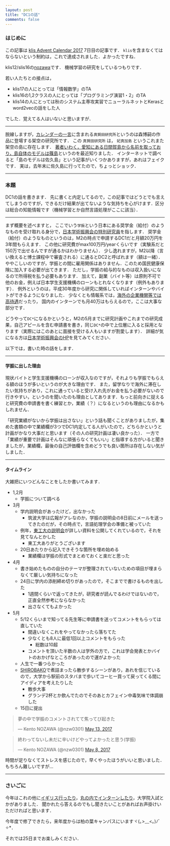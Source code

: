 ```yaml
---
layout: post
title: "DC1の話"
comments: false
---
```


### はじめに
この記事は [klis Advent Calendar 2017](https://adventar.org/calendars/2117) 7日目の記事です．
`klis`を含まなくてはならないという制約は，これで達成されました．よかったですね．

klis12/slis16の[nozawa](https://twitter.com/nzw0301)です．
機械学習の研究をしているつもりです．

若い人たちとの接点は，

- klis17の人にとっては「情報数学」のTA
- klis16の1,2クラスの人にとっては「プログラミング演習1・2」のTA
- klis14の人にとっては秋のシステム主専攻実習でニューラルネットとKerasとword2vecの話をした人

でした．覚えてる人はいないと思いますが．

---

脱線しますが，[カレンダーの一言](https://adventar.org/calendars/2117#list-2017-12-07)に含まれる`真賀田研究所`というのは森博嗣の作品に登場する架空の研究所です．
この `真賀田研究所` は， `妃真加島` というこれまた架空の島に存在します．
[著者いわく，愛知にある日間賀島から名前を取っており，島自体のモデルは篠島](http://blog.fuyushoten.com/2017/10/blog-post_5.html)というのを最近知りました．
インターネットで調べると「島のモデルは佐久島」という記事がいくつかありますが，あれはフェイクです．
実は，去年末に佐久島に行ってたので，ちょっとショック．

---

### 本題

DC1の話を書きます．
先に書くと内定してるので，この記事ではどうとでも言えてしまうのですが，できるだけ結果が出てないような気持ちを心がけます．区分は総合の知能情報です（機械学習とか自然言語処理がここに該当）．

---

まず概要を述べますと，
ここでいう`学振`という日本にある奨学金（給付）のようなものを受け取れる身分で，[日本学術振興会の特別研究員](https://www.jsps.go.jp/j-pd/pd_gaiyo.html)を指します．
奨学金（給付）のようなものというのは，M2の時点で申請するDC1だと月額20万円を3年間もらえます．
この他に研究費がmax100万円/yearくらいです（実験系だと150万で出せるんですが通るかはわかりません）．
少し逸れますが，M2以降（言い換えると博士課程中で審査される）に通るとDC2と呼ばれます（額は一緒）．
ややこしいのですが，学振との間に雇用関係はありません．このため国民健康保険に加入する必要が出てきます．
ただし，学振の給与的なものは収入扱いになるので所得税を払う必要もあります．
加えて，副業（バイト等）は原則不可で他のお金，例えば日本学生支援機構のローンもとれなくなります（例外もあります）．
例外というのは，平成30年度から研究に関係していればインターンやバイトができるようになりました．
少なくとも情報系では，[海外の企業機関等では高待遇](https://www.glassdoor.com/Intern-Salary/Facebook-Internship-Salary-E40772.htm)だったり，
国内のインターンでも月40万はもらえるので，ここは大事な部分です．

どうやって`DC*`になるかというと，M2の5月までに研究計画やこれまでの研究成果，自己アピールを含む申請書を書き，同じ`DC*`の中で上位層に入ると採用となります（実際にはこのあとに面接を受ける人もいますが割愛します）．
詳細が気になる方は[日本学術振興会のHP](https://www.jsps.go.jp/j-pd/)を見てみてください．

以下では，書いた時の話をします．

---

#### 学振に出した理由

現状バイトと学生支援機構のローンが収入なのですが，それよりも学振でもらえる額のほうが多いというのが大きな理由です．
また，留学なりで海外に滞在したい気持ちがあり，これに通っていると受け入れ先がお金を払う必要がないので行きやすい，というのを聞いたのも理由としてあります．もっと前向きに捉えると研究費の申請書を書く練習とか，業績（？）になるというのも理由になるかもしれません．

「研究業績がないから学振は出さない」という話も聞くことがありましたが，集めた書類の中で業績欄が3つでDC1内定してる人がいたので，どちらかというと計画がかなり大事だと思います（その人の研究計画は凄い良かった）．
一方で「業績が重要で計画はそんなに頑張らなくてもいい」と指導する方がいると聞きましたが，業績欄，最後の自己評価欄を含めどうでも良い箇所は存在しない気がしました．

---

#### タイムライン

大雑把にいつどんなことをしたか書いてみます．

- 1,2月
  - 学振について調べる
- 3月
  - 学内説明会があったけど，出なかった
    - 筑波大学は広報がアレなのか，学振の説明会の8日前にメールを送ってきたのだが，その時点で，言語処理学会の準備と被っていた
  - 例年，[東工大の説明会](http://www.rpd.titech.ac.jp/jsps_tokken/adoption/a-1.html)が詳しい資料を公開してくれているので，それを見てなんとかした
    - 東工大ありがとうございます
  - 20日あたりから記入できそうな箇所を埋め始める
    - 業績欄は学振の形式でまとめておくと楽だと思った
- 4月
  - 書き始めたものの自分のテーマが整理されていないための項目が埋まらなくて厳しい気持ちになった
  - 24日に学内の添削締め切りがあったので，そこまでで書けるものを出した
    - 1週間くらいで返ってきたが，研究者が読んでるわけではないので，正直全然参考にならなかった
    - 出さなくてもよかった
- 5月
  - 5/12くらいまで知ってる先生等に申請書を送ってコメントをもらっては直していた
    - 間違いなくこれをやってなかったら落ちてた
    - 少なくとも8人に最低1回以上コメントをもらった
      - 総数は10超
    - コメントを頂いた半数の人は学外の方で，これは学会発表とかバイトのおかげなところがあったので運がよかった
  - 人生で一番つらかった
  - [SHIROBAKO](http://shirobako-anime.com/)で煮詰まったら散歩するシーンがあり，あれを信じているので，大学から駅前のスタバまで歩いてコーヒー買って戻ってくる間にアイディアを考えたりした
    - 散歩大事
    - グランデ2杯とか飲んでたのでそのあとカフェイン中毒気味で体調崩した
  - 15日に提出

<blockquote class="twitter-tweet" data-lang="en"><p lang="ja" dir="ltr">夢の中で学振のコメントされてて焦ってび起きた</p>&mdash; Kento NOZAWA (@nzw0301) <a href="https://twitter.com/nzw0301/status/863458195599118336?ref_src=twsrc%5Etfw">May 13, 2017</a></blockquote>
<script async src="https://platform.twitter.com/widgets.js" charset="utf-8"></script>

<blockquote class="twitter-tweet" data-lang="en"><p lang="ja" dir="ltr">終わってないし未だに辛いけどやってよかったと思う(学振)</p>&mdash; Kento NOZAWA (@nzw0301) <a href="https://twitter.com/nzw0301/status/861560956664532993?ref_src=twsrc%5Etfw">May 8, 2017</a></blockquote>
<script async src="https://platform.twitter.com/widgets.js" charset="utf-8"></script>

時間が足りなくてストレスを感じたので，早くやったほうがいいと思いました．
もちろん難しいですが…

---

### さいごに

今年はこれの他に[イギリス行ったり](http://nzw.hatenablog.jp/entry/2017/02/10/080240)，[丸の内でインターンしたり](http://nzw0301.github.io/2017/09/td_intern)，大学院入試とかがありました．
聞かれたら答えるのでもし聞きたいことがあればお声掛けいただければと思います．

今年度で修了できたら，来年度からは柏の葉キャンパスにいますヾ(｡>﹏<｡)ﾉﾞ✧*．

それでは25日までお楽しみください．
